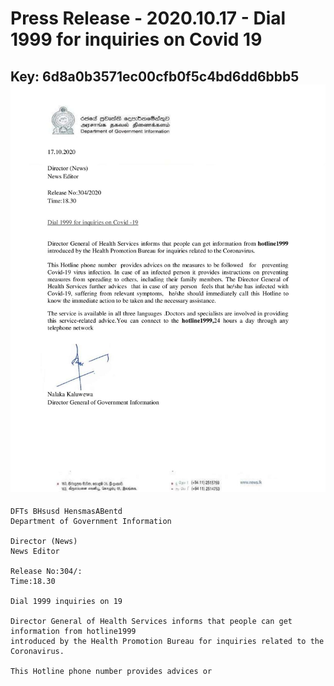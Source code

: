 # Press Release - 2020.10.17 - Dial 1999 for inquiries on Covid 19 
Key: 6d8a0b3571ec00cfb0f5c4bd6dd6bbb5 
![img](img/6d8a0b3571ec00cfb0f5c4bd6dd6bbb5.jpg)
---
```
DFTs BHsusd HensmasABentd
Department of Government Information

Director (News)
News Editor

Release No:304/:
Time:18.30

Dial 1999 inquiries on 19

Director General of Health Services informs that people can get information from hotline1999
introduced by the Health Promotion Bureau for inquiries related to the Coronavirus.

This Hotline phone number provides advices or

 

```
